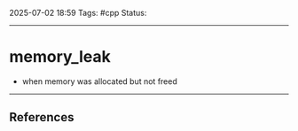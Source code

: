 
2025-07-02 18:59
Tags: #cpp
Status:

---
# memory_leak
- when memory was allocated but not freed

---
## References



